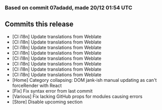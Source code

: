 ### Based on commit 07adadd, made 20/12 01:54 UTC
## Commits this release
  - [CI i18n] Update translations from Weblate
  - [CI i18n] Update translations from Weblate
  - [CI i18n] Update translations from Weblate
  - [CI i18n] Update translations from Weblate
  - [CI i18n] Update translations from Weblate
  - [CI i18n] Update translations from Weblate
  - [CI i18n] Update translations from Weblate
  - [CI i18n] Update translations from Weblate
  - [Home] Category collapsing: DOM jank-ish manual updating as can't forceRender with React
  - [Fix] Fix syntax error from last commit
  - [Various] Fix lacking GitHub props for modules causing errors
  - [Store] Disable upcoming section